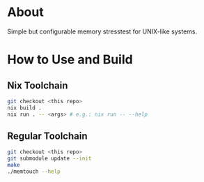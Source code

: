 # About

Simple but configurable memory stresstest for UNIX-like systems.

# How to Use and Build

## Nix Toolchain

```bash
git checkout <this repo>
nix build .
nix run . -- <args> # e.g.: nix run -- --help
```

## Regular Toolchain

```bash
git checkout <this repo>
git submodule update --init
make
./memtouch --help
```

